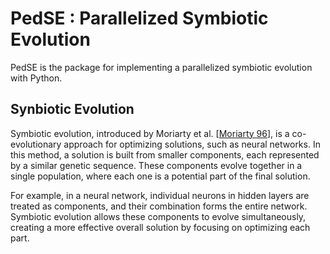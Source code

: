 # PedSE : Parallelized Symbiotic Evolution
PedSE is the package for implementing a parallelized symbiotic evolution with Python.

## Synbiotic Evolution
Symbiotic evolution, introduced by Moriarty et al. [[Moriarty 96](https://link.springer.com/article/10.1007/BF00114722)], is a co-evolutionary approach for optimizing solutions, such as neural networks. In this method, a solution is built from smaller components, each represented by a similar genetic sequence. These components evolve together in a single population, where each one is a potential part of the final solution.

For example, in a neural network, individual neurons in hidden layers are treated as components, and their combination forms the entire network. Symbiotic evolution allows these components to evolve simultaneously, creating a more effective overall solution by focusing on optimizing each part.
